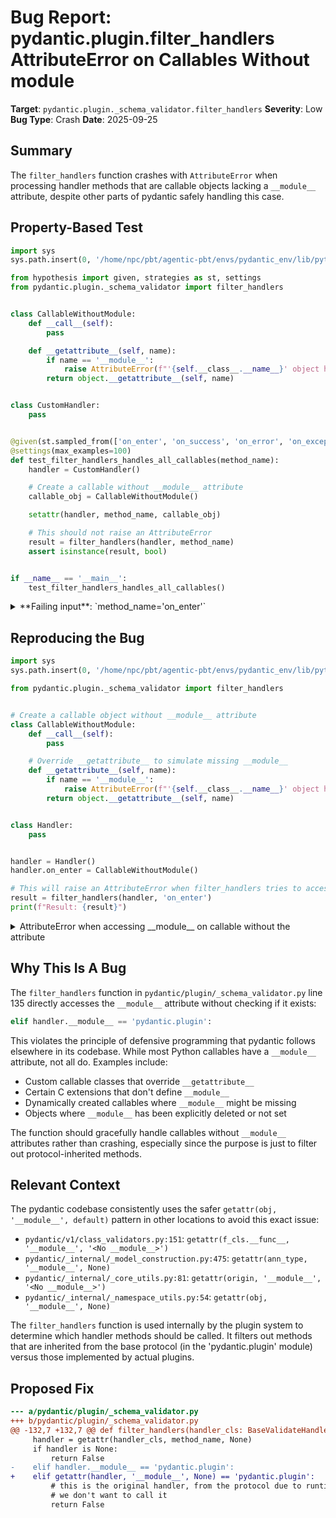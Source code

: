 # Bug Report: pydantic.plugin.filter_handlers AttributeError on Callables Without __module__

**Target**: `pydantic.plugin._schema_validator.filter_handlers`
**Severity**: Low
**Bug Type**: Crash
**Date**: 2025-09-25

## Summary

The `filter_handlers` function crashes with `AttributeError` when processing handler methods that are callable objects lacking a `__module__` attribute, despite other parts of pydantic safely handling this case.

## Property-Based Test

```python
import sys
sys.path.insert(0, '/home/npc/pbt/agentic-pbt/envs/pydantic_env/lib/python3.13/site-packages')

from hypothesis import given, strategies as st, settings
from pydantic.plugin._schema_validator import filter_handlers


class CallableWithoutModule:
    def __call__(self):
        pass

    def __getattribute__(self, name):
        if name == '__module__':
            raise AttributeError(f"'{self.__class__.__name__}' object has no attribute '__module__'")
        return object.__getattribute__(self, name)


class CustomHandler:
    pass


@given(st.sampled_from(['on_enter', 'on_success', 'on_error', 'on_exception']))
@settings(max_examples=100)
def test_filter_handlers_handles_all_callables(method_name):
    handler = CustomHandler()

    # Create a callable without __module__ attribute
    callable_obj = CallableWithoutModule()

    setattr(handler, method_name, callable_obj)

    # This should not raise an AttributeError
    result = filter_handlers(handler, method_name)
    assert isinstance(result, bool)


if __name__ == '__main__':
    test_filter_handlers_handles_all_callables()
```

<details>

<summary>
**Failing input**: `method_name='on_enter'`
</summary>
```
Traceback (most recent call last):
  File "/home/npc/pbt/agentic-pbt/worker_/0/hypo.py", line 38, in <module>
    test_filter_handlers_handles_all_callables()
    ~~~~~~~~~~~~~~~~~~~~~~~~~~~~~~~~~~~~~~~~~~^^
  File "/home/npc/pbt/agentic-pbt/worker_/0/hypo.py", line 23, in test_filter_handlers_handles_all_callables
    @settings(max_examples=100)
                   ^^^
  File "/home/npc/pbt/agentic-pbt/envs/pydantic_env/lib/python3.13/site-packages/hypothesis/core.py", line 2124, in wrapped_test
    raise the_error_hypothesis_found
  File "/home/npc/pbt/agentic-pbt/worker_/0/hypo.py", line 33, in test_filter_handlers_handles_all_callables
    result = filter_handlers(handler, method_name)
  File "/home/npc/pbt/agentic-pbt/envs/pydantic_env/lib/python3.13/site-packages/pydantic/plugin/_schema_validator.py", line 135, in filter_handlers
    elif handler.__module__ == 'pydantic.plugin':
         ^^^^^^^^^^^^^^^^^^
  File "/home/npc/pbt/agentic-pbt/worker_/0/hypo.py", line 14, in __getattribute__
    raise AttributeError(f"'{self.__class__.__name__}' object has no attribute '__module__'")
AttributeError: 'CallableWithoutModule' object has no attribute '__module__'
Falsifying example: test_filter_handlers_handles_all_callables(
    method_name='on_enter',
)
```
</details>

## Reproducing the Bug

```python
import sys
sys.path.insert(0, '/home/npc/pbt/agentic-pbt/envs/pydantic_env/lib/python3.13/site-packages')

from pydantic.plugin._schema_validator import filter_handlers


# Create a callable object without __module__ attribute
class CallableWithoutModule:
    def __call__(self):
        pass

    # Override __getattribute__ to simulate missing __module__
    def __getattribute__(self, name):
        if name == '__module__':
            raise AttributeError(f"'{self.__class__.__name__}' object has no attribute '__module__'")
        return object.__getattribute__(self, name)


class Handler:
    pass


handler = Handler()
handler.on_enter = CallableWithoutModule()

# This will raise an AttributeError when filter_handlers tries to access __module__
result = filter_handlers(handler, 'on_enter')
print(f"Result: {result}")
```

<details>

<summary>
AttributeError when accessing __module__ on callable without the attribute
</summary>
```
Traceback (most recent call last):
  File "/home/npc/pbt/agentic-pbt/worker_/0/repo.py", line 27, in <module>
    result = filter_handlers(handler, 'on_enter')
  File "/home/npc/pbt/agentic-pbt/envs/pydantic_env/lib/python3.13/site-packages/pydantic/plugin/_schema_validator.py", line 135, in filter_handlers
    elif handler.__module__ == 'pydantic.plugin':
         ^^^^^^^^^^^^^^^^^^
  File "/home/npc/pbt/agentic-pbt/worker_/0/repo.py", line 15, in __getattribute__
    raise AttributeError(f"'{self.__class__.__name__}' object has no attribute '__module__'")
AttributeError: 'CallableWithoutModule' object has no attribute '__module__'. Did you mean: '__reduce__'?
```
</details>

## Why This Is A Bug

The `filter_handlers` function in `pydantic/plugin/_schema_validator.py` line 135 directly accesses the `__module__` attribute without checking if it exists:

```python
elif handler.__module__ == 'pydantic.plugin':
```

This violates the principle of defensive programming that pydantic follows elsewhere in its codebase. While most Python callables have a `__module__` attribute, not all do. Examples include:
- Custom callable classes that override `__getattribute__`
- Certain C extensions that don't define `__module__`
- Dynamically created callables where `__module__` might be missing
- Objects where `__module__` has been explicitly deleted or not set

The function should gracefully handle callables without `__module__` attributes rather than crashing, especially since the purpose is just to filter out protocol-inherited methods.

## Relevant Context

The pydantic codebase consistently uses the safer `getattr(obj, '__module__', default)` pattern in other locations to avoid this exact issue:

- `pydantic/v1/class_validators.py:151`: `getattr(f_cls.__func__, '__module__', '<No __module__>')`
- `pydantic/_internal/_model_construction.py:475`: `getattr(ann_type, '__module__', None)`
- `pydantic/_internal/_core_utils.py:81`: `getattr(origin, '__module__', '<No __module__>')`
- `pydantic/_internal/_namespace_utils.py:54`: `getattr(obj, '__module__', None)`

The `filter_handlers` function is used internally by the plugin system to determine which handler methods should be called. It filters out methods that are inherited from the base protocol (in the 'pydantic.plugin' module) versus those implemented by actual plugins.

## Proposed Fix

```diff
--- a/pydantic/plugin/_schema_validator.py
+++ b/pydantic/plugin/_schema_validator.py
@@ -132,7 +132,7 @@ def filter_handlers(handler_cls: BaseValidateHandlerProtocol, method_name: str)
     handler = getattr(handler_cls, method_name, None)
     if handler is None:
         return False
-    elif handler.__module__ == 'pydantic.plugin':
+    elif getattr(handler, '__module__', None) == 'pydantic.plugin':
         # this is the original handler, from the protocol due to runtime inheritance
         # we don't want to call it
         return False
```